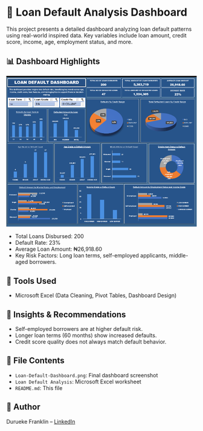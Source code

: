 # 🧮 Loan Default Analysis Dashboard

This project presents a detailed dashboard analyzing loan default patterns using real-world inspired data. Key variables include loan amount, credit score, income, age, employment status, and more.

## 📊 Dashboard Highlights

![](https://github.com/franklinanalytics/bank-loan-default-analysis/blob/main/Loan%20analysis%20dashboard%20screenshot.png)

- Total Loans Disbursed: 200
- Default Rate: 23%
- Average Loan Amount: ₦26,918.60
- Key Risk Factors: Long loan terms, self-employed applicants, middle-aged borrowers.

## 📌 Tools Used
- Microsoft Excel (Data Cleaning, Pivot Tables, Dashboard Design)

## 📝 Insights & Recommendations
- Self-employed borrowers are at higher default risk.
- Longer loan terms (60 months) show increased defaults.
- Credit score quality does not always match default behavior.

## 📁 File Contents
- `Loan-Default-Dashboard.png`: Final dashboard screenshot
- `Loan Default Analysis`: Microsoft Excel worksheet
- `README.md`: This file

## 🔗 Author
Durueke Franklin – [LinkedIn](www.linkedin.com/in/durueke-franklin)
